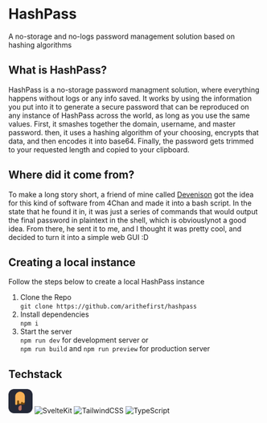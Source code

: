 # HashPass

A no-storage and no-logs password management solution based on hashing algorithms

## What is HashPass?

HashPass is a no-storage password managment solution, where everything happens without logs or any info saved. It works by using the information you put into it to generate a secure password that can be reproduced on any instance of HashPass across the world, as long as you use the same values. First, it smashes together the domain, username, and master password. then, it uses a hashing algorithm of your choosing, encrypts that data, and then encodes it into base64. Finally, the password gets trimmed to your requested length and copied to your clipboard.

## Where did it come from?

To make a long story short, a friend of mine called [Devenison](https://devenison.com) got the idea for this kind of software from 4Chan and made it into a bash script. In the state that he found it in, it was just a series of commands that would output the final password in plaintext in the shell, which is obviouslynot a good idea. From there, he sent it to me, and I thought it was pretty cool, and decided to turn it into a simple web GUI :D

## Creating a local instance

Follow the steps below to create a local HashPass instance

1. Clone the Repo<br>
   `git clone https://github.com/arithefirst/hashpass`
2. Install dependencies<br>
   `npm i`
3. Start the server<br>
   `npm run dev` for development server or<br>
   `npm run build` and `npm run preview` for production server

## Techstack

<img height="48px" src="https://raw.githubusercontent.com/arithefirst/hashpass/refs/heads/master/README-DEPS/meltui.svg" title="MeltUI"> <img src="https://go-skill-icons.vercel.app/api/icons?i=svelte" title="SvelteKit"> <img src="https://go-skill-icons.vercel.app/api/icons?i=tailwindcss" title="TailwindCSS"> <img src="https://go-skill-icons.vercel.app/api/icons?i=typescript" title="TypeScript">
